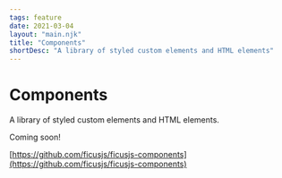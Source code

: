 ```yaml
---
tags: feature
date: 2021-03-04
layout: "main.njk"
title: "Components"
shortDesc: "A library of styled custom elements and HTML elements"
---
```

# Components

A library of styled custom elements and HTML elements.

Coming soon!

[https://github.com/ficusjs/ficusjs-components](https://github.com/ficusjs/ficusjs-components)
